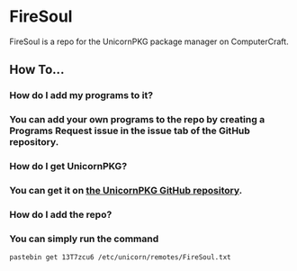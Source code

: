 # FireSoul
FireSoul is a repo for the UnicornPKG package manager on ComputerCraft.

## How To...
### How do I add my programs to it?
### You can add your own programs to the repo by creating a Programs Request issue in the issue tab of the GitHub repository.

### How do I get UnicornPKG?
### You can get it on [the UnicornPKG GitHub repository](https://github.com/unicornpkg/libunicornpkg).

### How do I add the repo?
### You can simply run the command
`pastebin get 13T7zcu6 /etc/unicorn/remotes/FireSoul.txt`
